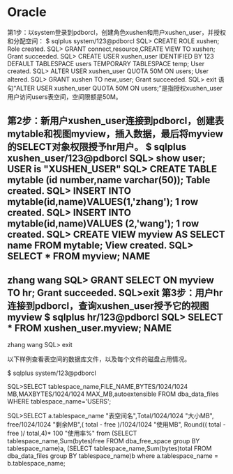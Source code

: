 # Oracle
第1步：以system登录到pdborcl，创建角色xushen和用户xushen_user，并授权和分配空间：
$ sqlplus system/123@pdborcl
SQL> CREATE ROLE xushen;
Role created.
SQL> GRANT connect,resource,CREATE VIEW TO xushen;
Grant succeeded.
SQL> CREATE USER xushen_user IDENTIFIED BY 123 DEFAULT TABLESPACE users TEMPORARY TABLESPACE temp;
User created.
SQL> ALTER USER xushen_user QUOTA 50M ON users;
User altered.
SQL> GRANT xushen TO new_user;
Grant succeeded.
SQL> exit
语句“ALTER USER xushen_user QUOTA 50M ON users;”是指授权xushen_user用户访问users表空间，空间限额是50M。

第2步：新用户xushen_user连接到pdborcl，创建表mytable和视图myview，插入数据，最后将myview的SELECT对象权限授予hr用户。
$ sqlplus xushen_user/123@pdborcl
SQL> show user;
USER is "XUSHEN_USER"
SQL> CREATE TABLE mytable (id number,name varchar(50));
Table created.
SQL> INSERT INTO mytable(id,name)VALUES(1,'zhang');
1 row created.
SQL> INSERT INTO mytable(id,name)VALUES (2,'wang');
1 row created.
SQL> CREATE VIEW myview AS SELECT name FROM mytable;
View created.
SQL> SELECT * FROM myview;
NAME
--------------------------------------------------
zhang
wang
SQL> GRANT SELECT ON myview TO hr;
Grant succeeded.
SQL>exit
第3步：用户hr连接到pdborcl，查询xushen_user授予它的视图myview
$ sqlplus hr/123@pdborcl
SQL> SELECT * FROM xushen_user.myview;
NAME
--------------------------------------------------
zhang
wang
SQL> exit


以下样例查看表空间的数据库文件，以及每个文件的磁盘占用情况。

$ sqlplus system/123@pdborcl

SQL>SELECT tablespace_name,FILE_NAME,BYTES/1024/1024 MB,MAXBYTES/1024/1024 MAX_MB,autoextensible FROM dba_data_files  WHERE  tablespace_name='USERS';

SQL>SELECT a.tablespace_name "表空间名",Total/1024/1024 "大小MB",
 free/1024/1024 "剩余MB",( total - free )/1024/1024 "使用MB",
 Round(( total - free )/ total,4)* 100 "使用率%"
 from (SELECT tablespace_name,Sum(bytes)free
        FROM   dba_free_space group  BY tablespace_name)a,
       (SELECT tablespace_name,Sum(bytes)total FROM dba_data_files
        group  BY tablespace_name)b
 where  a.tablespace_name = b.tablespace_name;
